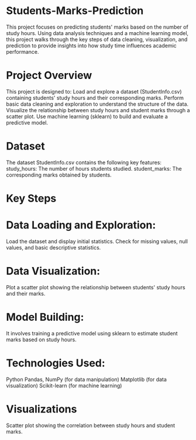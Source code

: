 # Students-Marks-Prediction
This project focuses on predicting students' marks based on the number of study hours. Using data analysis techniques and a machine learning model, this project walks through the key steps of data cleaning, visualization, and prediction to provide insights into how study time influences academic performance.

# Project Overview
This project is designed to:
Load and explore a dataset (StudentInfo.csv) containing students' study hours and their corresponding marks.
Perform basic data cleaning and exploration to understand the structure of the data.
Visualize the relationship between study hours and student marks through a scatter plot.
Use machine learning (sklearn) to build and evaluate a predictive model.
# Dataset
The dataset StudentInfo.csv contains the following key features:
study_hours: The number of hours students studied.
student_marks: The corresponding marks obtained by students.
# Key Steps
# Data Loading and Exploration:
Load the dataset and display initial statistics.
Check for missing values, null values, and basic descriptive statistics.
# Data Visualization:
Plot a scatter plot showing the relationship between students' study hours and their marks.
# Model Building:
It involves training a predictive model using sklearn to estimate student marks based on study hours.
# Technologies Used:
Python
Pandas, NumPy (for data manipulation)
Matplotlib (for data visualization)
Scikit-learn (for machine learning)
# Visualizations
Scatter plot showing the correlation between study hours and student marks.





